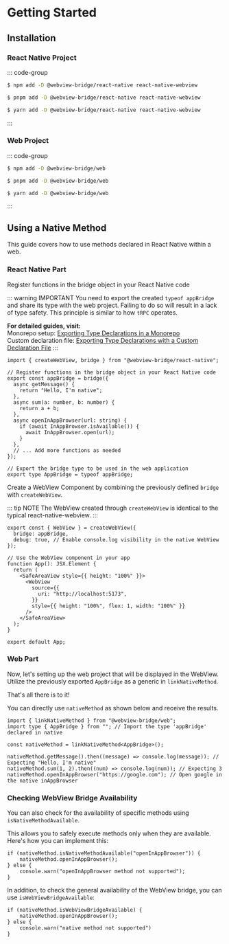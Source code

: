 # Getting Started

## Installation

### React Native Project

::: code-group

```sh [npm]
$ npm add -D @webview-bridge/react-native react-native-webview
```

```sh [pnpm]
$ pnpm add -D @webview-bridge/react-native react-native-webview
```

```sh [yarn]
$ yarn add -D @webview-bridge/react-native react-native-webview
```

:::

### Web Project

::: code-group

```sh [npm]
$ npm add -D @webview-bridge/web
```

```sh [pnpm]
$ pnpm add -D @webview-bridge/web
```

```sh [yarn]
$ yarn add -D @webview-bridge/web
```

:::

## Using a Native Method

This guide covers how to use methods declared in React Native within a web.

### React Native Part

Register functions in the bridge object in your React Native code

::: warning IMPORTANT
You need to export the created `typeof appBridge` and share its type with the web project. Failing to do so will result in a lack of type safety. This principle is similar to how `tRPC` operates.

**For detailed guides, visit:**   
Monorepo setup: [Exporting Type Declarations in a Monorepo](https://gronxb.github.io/webview-bridge/exporting-type-declarations/monorepo.html)  
Custom declaration file: [Exporting Type Declarations with a Custom Declaration File](https://gronxb.github.io/webview-bridge/exporting-type-declarations/custom-declaration-file.html)
:::

```tsx
import { createWebView, bridge } from "@webview-bridge/react-native";

// Register functions in the bridge object in your React Native code
export const appBridge = bridge({
  async getMessage() {
    return "Hello, I'm native";
  },
  async sum(a: number, b: number) {
    return a + b;
  },
  async openInAppBrowser(url: string) {
    if (await InAppBrowser.isAvailable()) {
      await InAppBrowser.open(url);
    }
  },
  // ... Add more functions as needed
});

// Export the bridge type to be used in the web application
export type AppBridge = typeof appBridge;
```

Create a WebView Component by combining the previously defined `bridge` with `createWebView`.

::: tip NOTE
The WebView created through `createWebView` is identical to the typical react-native-webview.
:::

```tsx
export const { WebView } = createWebView({
  bridge: appBridge,
  debug: true, // Enable console.log visibility in the native WebView
});

// Use the WebView component in your app
function App(): JSX.Element {
  return (
    <SafeAreaView style={{ height: "100%" }}>
      <WebView
        source={{
          uri: "http://localhost:5173",
        }}
        style={{ height: "100%", flex: 1, width: "100%" }}
      />
    </SafeAreaView>
  );
}

export default App;
```

### Web Part

Now, let's setting up the web project that will be displayed in the WebView.
Utilize the previously exported `AppBridge` as a generic in `linkNativeMethod`.

That's all there is to it!

You can directly use `nativeMethod` as shown below and receive the results.

```tsx
import { linkNativeMethod } from "@webview-bridge/web";
import type { AppBridge } from ""; // Import the type 'appBridge' declared in native

const nativeMethod = linkNativeMethod<AppBridge>();

nativeMethod.getMessage().then((message) => console.log(message)); // Expecting "Hello, I'm native"
nativeMethod.sum(1, 2).then((num) => console.log(num)); // Expecting 3
nativeMethod.openInAppBrowser("https://google.com"); // Open google in the native inAppBrowser
```


### Checking WebView Bridge Availability

You can also check for the availability of specific methods using `isNativeMethodAvailable`.

This allows you to safely execute methods only when they are available. Here's how you can implement this:

```tsx
if (nativeMethod.isNativeMethodAvailable("openInAppBrowser")) {
    nativeMethod.openInAppBrowser();
} else {
    console.warn("openInAppBrowser method not supported");
}
```

In addition, to check the general availability of the WebView bridge, you can use `isWebViewBridgeAvailable`:

```tsx
if (nativeMethod.isWebViewBridgeAvailable) {
    nativeMethod.openInAppBrowser();
} else {
    console.warn("native method not supported")
}
```

